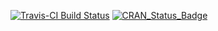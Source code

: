[![Travis-CI Build Status](https://travis-ci.org/drknexus/listWithDefaults.svg?branch=master)](https://travis-ci.org/drknexus/listWithDefaults)
[![CRAN_Status_Badge](http://www.r-pkg.org/badges/version/listWithDefaults)](https://cran.r-project.org/package=listWithDefaults)
